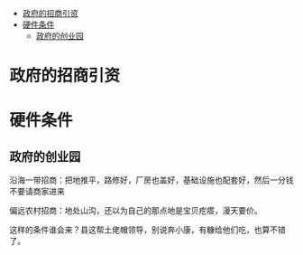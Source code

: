 <!-- TOC -->

- [政府的招商引资](#政府的招商引资)
- [硬件条件](#硬件条件)
    - [政府的创业园](#政府的创业园)

<!-- /TOC -->


# 政府的招商引资

# 硬件条件 

## 政府的创业园

沿海一带招商：把地推平，路修好，厂房也盖好，基础设施也配套好，然后一分钱不要请商家进来

偏远农村招商：地处山沟，还以为自己的那点地是宝贝疙瘩，漫天要价。

这样的条件谁会来？县这帮土佬帽领导，别说奔小康，有糠给他们吃，也算不错了。